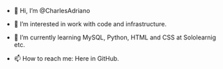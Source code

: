 - 👋 Hi, I’m @CharlesAdriano
- 👀 I’m interested in work with code and infrastructure.
- 🌱 I’m currently learning MySQL, Python, HTML and CSS at Sololearnig etc.

- 📫 How to reach me: Here in GitHub.

<!---
CharlesAdriano/CharlesAdriano is a ✨ special ✨ repository because its `README.md` (this file) appears on your GitHub profile.
You can click the Preview link to take a look at your changes.
--->
